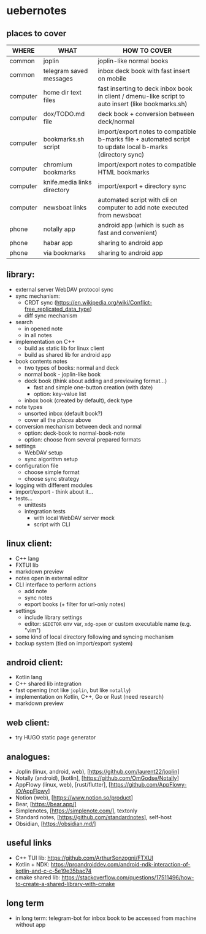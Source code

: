 # uebernotes

## places to cover

| WHERE    | WHAT                        | HOW TO COVER                                                                                               |
| ---      | ---                         | ---                                                                                                        |
| common   | joplin                      | joplin-like normal books                                                                                   |
| common   | telegram saved messages     | inbox deck book with fast insert on mobile                                                                 |
| computer | home dir text files         | fast inserting to deck inbox book in client / dmenu-like script to auto insert (like bookmarks.sh)         |
| computer | dox/TODO.md file            | deck book + conversion between deck/normal                                                                 |
| computer | bookmarks.sh script         | import/export notes to compatible b-marks file + automated script to update local b-marks (directory sync) |
| computer | chromium bookmarks          | import/export notes to compatible HTML bookmarks                                                           |
| computer | knife.media links directory | import/export + directory sync                                                                             |
| computer | newsboat links              | automated script with cli on computer to add note executed from newsboat                                   |
| phone    | notally app                 | android app (which is such as fast and convenient)                                                         |
| phone    | habar app                   | sharing to android app                                                                                     |
| phone    | via bookmarks               | sharing to android app                                                                                     |

## library:
+ external server WebDAV protocol sync
+ sync mechanism:
    - CRDT sync (https://en.wikipedia.org/wiki/Conflict-free_replicated_data_type)
    - diff sync mechanism
+ search
    - in opened note
    - in all notes
+ implementation on C++
    - build as static lib for linux client
    - build as shared lib for android app
+ book contents notes
    - two types of books: normal and deck
    - normal book - joplin-like book
    - deck book (think about adding and previewing format...)
        + fast and simple one-button creation (with date)
        + option: key-value list
    - inbox book (created by default), deck type
+ note types
    - unsorted inbox (default book?)
    - cover all the *places* above
+ conversion mechanism between deck and normal
    - option: deck-book to normal-book-note
    - option: choose from several prepared formats
+ settings
    - WebDAV setup
    - sync algorithm setup
+ configuration file
    - choose simple format
    - choose sync strategy
+ logging with different modules
+ import/export - think about it...
+ tests...
    - unittests
    - integration tests
        + with local WebDAV server mock
        + script with CLI

## linux client:
+ C++ lang
+ FXTUI lib
+ markdown preview
+ notes open in external editor
+ CLI interface to perform actions
    - add note
    - sync notes
    - export books (+ filter for url-only notes)
+ settings
    - include library settings
    - editor: `$EDITOR` env var, `xdg-open` or custom executable name (e.g. "vim")
+ some kind of local directory following and syncing mechanism
+ backup system (tied on import/export system)

## android client:
+ Kotlin lang
+ C++ shared lib integration
+ fast opening (not like `joplin`, but like `notally`)
+ implementation on Kotlin, C++, Go or Rust (need research)
+ markdown preview

## web client:
+ try HUGO static page generator

## analogues:
+ Joplin (linux, android, web), [https://github.com/laurent22/joplin]
+ Notally (android), [kotlin], [https://github.com/OmGodse/Notally]
+ AppFlowy (linux, web), [rust/flutter], [https://github.com/AppFlowy-IO/AppFlowy]
+ Notion (web), [https://www.notion.so/product]
+ Bear, [https://bear.app/]
+ Simplenotes, [https://simplenote.com/], textonly
+ Standard notes, [https://github.com/standardnotes], self-host
+ Obsidian, [https://obsidian.md/]

## useful links
+ C++ TUI lib: https://github.com/ArthurSonzogni/FTXUI
+ Kotlin + NDK: https://proandroiddev.com/android-ndk-interaction-of-kotlin-and-c-c-5e19e35bac74
+ cmake shared lib: https://stackoverflow.com/questions/17511496/how-to-create-a-shared-library-with-cmake

## long term
+ in long term: telegram-bot for inbox book to be accessed from machine without app
